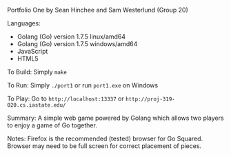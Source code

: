Portfolio One by Sean Hinchee and Sam Westerlund (Group 20)

Languages:

- Golang (Go) version 1.7.5 linux/amd64
- Golang (Go) version 1.7.5 windows/amd64
- JavaScript
- HTML5

To Build: Simply `make`

To Run: Simply `./port1` or run `port1.exe` on Windows

To Play: Go to `http://localhost:13337` or `http://proj-319-020.cs.iastate.edu/`

Summary: A simple web game powered by Golang which allows two players to enjoy a game of Go together.

Notes: Firefox is the recommended (tested) browser for Go Squared. Browser may need to be full screen for correct placement of pieces.
